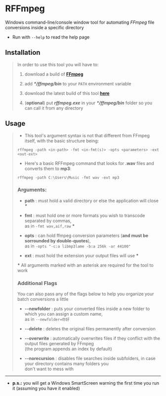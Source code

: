 # RFFmpeg

Windows command-line/console window tool for automating *FFmpeg* file conversions inside a specific directory

* Run with `--help` to read the help page



## Installation

> In order to use this tool you will have to:
> 
> 1. download a build of [**FFmpeg**](https://ffmpeg.org/download.html)
> 
> 2. add **_*/ffmpeg/bin_** to your `PATH` environment variable
> 
> 3. download the latest build of this tool [**here**](https://github.com/cyanide0081/rffmpeg/releases)
> 
> 4. (**optional**) put **_rffmpeg.exe_** in your **_*/ffmpeg/bin_** folder so you can call it from any directory



## Usage

> - This tool's argument syntax is not that different from FFmpeg itself, with the basic structure being:
> 
> `rffmpeg -path <in-path> -fmt <in-fmt(s)> -opts <parameters> -ext <out-ext>`
>
> - Here's a basic RFFmpeg command that looks for **.wav** files and converts them to **mp3**:
>
> `rffmpeg -path C:\Users\Music -fmt wav -ext mp3`
>  
>  
>  
> ### Arguments:
>
> - **path** : must hold a valid directory or else the application will close __*__
>
> - **fmt**  : must hold one or more formats you wish to transcode separated by commas,  
>              as in `-fmt wav,aif,raw` __*__
>
> - **opts** : can hold ffmpeg conversion parameters (**and must be sorrounded by double-quotes**),  
>              as in `-opts "-c:a libmp3lame -b:a 256k -ar 44100"` 
>
> - **ext**  : must hold the extension your output files will use __*__
>
> __*__ All arguments marked with an asterisk are required for the tool to work
>  
>  
>  
> ### Additional Flags
>
> You can also pass any of the flags below to help you organize your batch conversions a little
>
> - **--newfolder**   : puts your converted files inside a new folder to which you can assign a custom name,  
>                     as in `--newfolder=你好`
>
> - **--delete**      : deletes the original files permanently after conversion
>
> - **--overwrite**   : automatically overwrites files if they conflict with the output files generated by FFmpeg  
>                     (the program appends an index by default)
>
> - **--norecursion** : disables file searches inside subfolders, in case your directory contains many folders you  
>                     don't want to mess with

***

 - **p.s.:** you will get a Windows SmartScreen warning the first time you run it (assuming you have it enabled) 